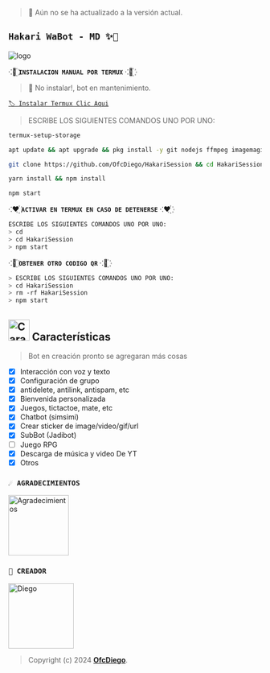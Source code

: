 > 🚩 Aún no se ha actualizado a la versión actual.

## **`Hakari WaBot - MD ✨️🤍`**

![logo](https://telegra.ph/file/3e9ea97ffd9261ffae73f.jpg)

⁖🩵꙰  **`INSTALACION MANUAL POR TERMUX`** ⁖🩵꙰

> 🚩 No instalar!, bot en mantenimiento.

[`🏷 Instalar Termux Clic Aqui`](https://www.mediafire.com/file/3hsvi3xkpq3a64o/termux_118.apk/file)

> ESCRIBE LOS SIGUIENTES COMANDOS UNO POR UNO:

```bash
termux-setup-storage
```
```bash
apt update && apt upgrade && pkg install -y git nodejs ffmpeg imagemagick yarn
```
```bash
git clone https://github.com/OfcDiego/HakariSession && cd HakariSession
```
```bash
yarn install && npm install
```
```bash
npm start
```

⁖❤️꙰ **`ACTIVAR EN TERMUX EN CASO DE DETENERSE`** ⁖❤️꙰
```bash
ESCRIBE LOS SIGUIENTES COMANDOS UNO POR UNO:
> cd 
> cd HakariSession
> npm start
```

⁖💚꙰  **`OBTENER OTRO CODIGO QR`** ⁖💚꙰
```bash
> ESCRIBE LOS SIGUIENTES COMANDOS UNO POR UNO:
> cd HakariSession
> rm -rf HakariSession
> npm start
```

## <img src="https://i.pinimg.com/originals/73/69/6e/73696e022df7cd5cb3d999c6875361dd.gif" alt="Características" width="42" height="42"> Características

> Bot en creación pronto se agregaran más cosas 

- [x] Interacción con voz y texto
- [x] Configuración de grupo
- [x] antidelete, antilink, antispam, etc
- [x] Bienvenida personalizada
- [x] Juegos, tictactoe, mate, etc
- [x] Chatbot (simsimi)
- [x] Crear sticker de image/video/gif/url
- [x] SubBot (Jadibot)
- [ ] Juego RPG
- [x] Descarga de música y video De YT
- [x] Otros

### `☄️ AGRADECIMIENTOS`
<a
href="https://github.com/elrebelde21"><img src="https://github.com/elrebelde21.png" width="120" height="120" alt="Agradecimientos"/></a>

### `👑 CREADOR`
<a
href="https://github.com/OfcDiego"><img src="https://github.com/OfcDiego.png" width="130" height="130" alt="Diego"/></a>

> Copyright (c) 2024 **[OfcDiego](https://github.com/OfcDiego/HakariWaBot-MD)**.